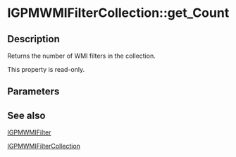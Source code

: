 # IGPMWMIFilterCollection::get_Count

## Description

Returns the number of WMI filters in the collection.

This property is read-only.

## Parameters

## See also

[IGPMWMIFilter](https://learn.microsoft.com/previous-versions/windows/desktop/api/gpmgmt/nn-gpmgmt-igpmwmifilter)

[IGPMWMIFilterCollection](https://learn.microsoft.com/previous-versions/windows/desktop/api/gpmgmt/nn-gpmgmt-igpmwmifiltercollection)
